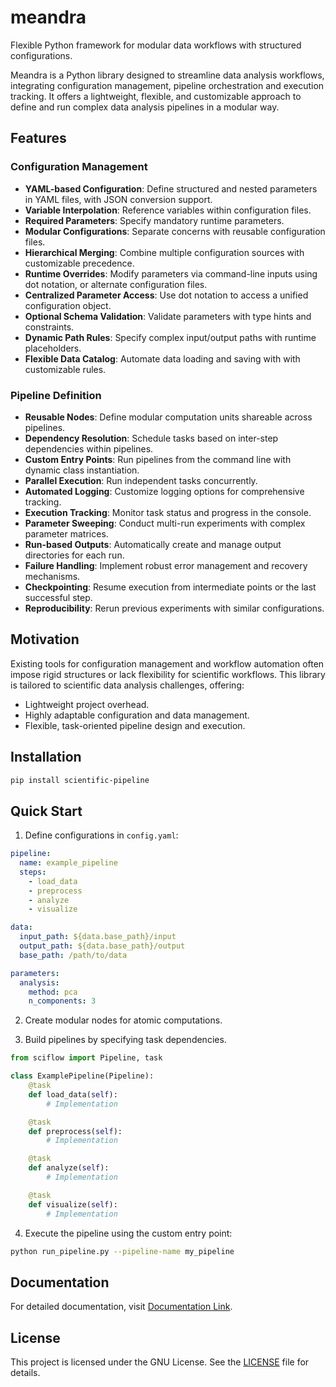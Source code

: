 # meandra

Flexible Python framework for modular data workflows with structured configurations.

Meandra is a Python library designed to streamline data analysis workflows, integrating configuration management, pipeline orchestration and execution tracking. It offers a lightweight, flexible, and customizable approach to define and run complex data analysis pipelines in a modular way.

## Features

### Configuration Management

- **YAML-based Configuration**: Define structured and nested parameters in YAML files, with JSON conversion support.
- **Variable Interpolation**: Reference variables within configuration files.
- **Required Parameters**: Specify mandatory runtime parameters.
- **Modular Configurations**: Separate concerns with reusable configuration files.
- **Hierarchical Merging**: Combine multiple configuration sources with customizable precedence.
- **Runtime Overrides**: Modify parameters via command-line inputs using dot notation, or alternate configuration files.
- **Centralized Parameter Access**: Use dot notation to access a unified configuration object.
- **Optional Schema Validation**: Validate parameters with type hints and constraints.
- **Dynamic Path Rules**: Specify complex input/output paths with runtime placeholders.
- **Flexible Data Catalog**: Automate data loading and saving with with customizable rules.


### Pipeline Definition

- **Reusable Nodes**: Define modular computation units shareable across pipelines.
- **Dependency Resolution**: Schedule tasks based on inter-step dependencies within pipelines.
- **Custom Entry Points**: Run pipelines from the command line with dynamic class instantiation.
- **Parallel Execution**: Run independent tasks concurrently.
- **Automated Logging**: Customize logging options for comprehensive tracking.
- **Execution Tracking**: Monitor task status and progress in the console.
- **Parameter Sweeping**: Conduct multi-run experiments with complex parameter matrices.
- **Run-based Outputs**: Automatically create and manage output directories for each run.
- **Failure Handling**: Implement robust error management and recovery mechanisms.
- **Checkpointing**: Resume execution from intermediate points or the last successful step.
- **Reproducibility**: Rerun previous experiments with similar configurations.


## Motivation

Existing tools for configuration management and workflow automation often impose rigid structures or lack flexibility for scientific workflows. This library is tailored to scientific data analysis challenges, offering:
- Lightweight project overhead.
- Highly adaptable configuration and data management.
- Flexible, task-oriented pipeline design and execution.

## Installation

```bash
pip install scientific-pipeline
```

## Quick Start

1. Define configurations in `config.yaml`:

```yaml
pipeline:
  name: example_pipeline
  steps:
    - load_data
    - preprocess
    - analyze
    - visualize

data:
  input_path: ${data.base_path}/input
  output_path: ${data.base_path}/output
  base_path: /path/to/data

parameters:
  analysis:
    method: pca
    n_components: 3
```

2. Create modular nodes for atomic computations.
  
3. Build pipelines by specifying task dependencies.

```python
from sciflow import Pipeline, task

class ExamplePipeline(Pipeline):
    @task
    def load_data(self):
        # Implementation

    @task
    def preprocess(self):
        # Implementation

    @task
    def analyze(self):
        # Implementation

    @task
    def visualize(self):
        # Implementation
```

4. Execute the pipeline using the custom entry point:

 ```bash
 python run_pipeline.py --pipeline-name my_pipeline
 ```

## Documentation

For detailed documentation, visit [Documentation Link](#).


## License
This project is licensed under the GNU License. See the [LICENSE](LICENSE) file for details.

